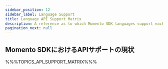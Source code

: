 ```yaml
---
sidebar_position: 12
sidebar_label: Language Support
title: Language API Support Matrix
description: A reference as to which Momento SDK languages support each API
pagination_next: null
---
```


## Momento SDKにおけるAPIサポートの現状

%%%TOPICS_API_SUPPORT_MATRIX%%%
